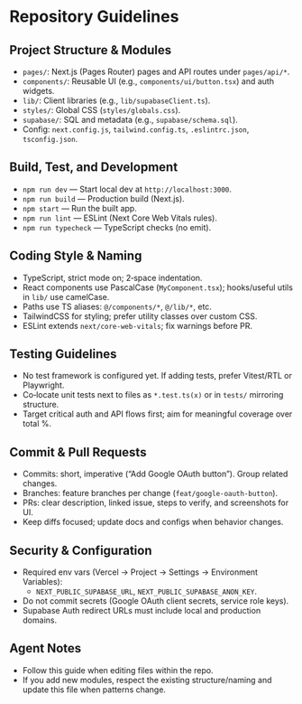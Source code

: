 # Repository Guidelines

## Project Structure & Modules
- `pages/`: Next.js (Pages Router) pages and API routes under `pages/api/*`.
- `components/`: Reusable UI (e.g., `components/ui/button.tsx`) and auth widgets.
- `lib/`: Client libraries (e.g., `lib/supabaseClient.ts`).
- `styles/`: Global CSS (`styles/globals.css`).
- `supabase/`: SQL and metadata (e.g., `supabase/schema.sql`).
- Config: `next.config.js`, `tailwind.config.ts`, `.eslintrc.json`, `tsconfig.json`.

## Build, Test, and Development
- `npm run dev` — Start local dev at `http://localhost:3000`.
- `npm run build` — Production build (Next.js).
- `npm start` — Run the built app.
- `npm run lint` — ESLint (Next Core Web Vitals rules).
- `npm run typecheck` — TypeScript checks (no emit).

## Coding Style & Naming
- TypeScript, strict mode on; 2‑space indentation.
- React components use PascalCase (`MyComponent.tsx`); hooks/useful utils in `lib/` use camelCase.
- Paths use TS aliases: `@/components/*`, `@/lib/*`, etc.
- TailwindCSS for styling; prefer utility classes over custom CSS.
- ESLint extends `next/core-web-vitals`; fix warnings before PR.

## Testing Guidelines
- No test framework is configured yet. If adding tests, prefer Vitest/RTL or Playwright.
- Co‑locate unit tests next to files as `*.test.ts(x)` or in `tests/` mirroring structure.
- Target critical auth and API flows first; aim for meaningful coverage over total %.

## Commit & Pull Requests
- Commits: short, imperative (“Add Google OAuth button”). Group related changes.
- Branches: feature branches per change (`feat/google-oauth-button`).
- PRs: clear description, linked issue, steps to verify, and screenshots for UI.
- Keep diffs focused; update docs and configs when behavior changes.

## Security & Configuration
- Required env vars (Vercel → Project → Settings → Environment Variables):
  - `NEXT_PUBLIC_SUPABASE_URL`, `NEXT_PUBLIC_SUPABASE_ANON_KEY`.
- Do not commit secrets (Google OAuth client secrets, service role keys).
- Supabase Auth redirect URLs must include local and production domains.

## Agent Notes
- Follow this guide when editing files within the repo.
- If you add new modules, respect the existing structure/naming and update this file when patterns change.
